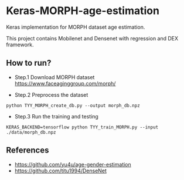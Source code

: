 # Keras-MORPH-age-estimation
Keras implementation for MORPH dataset age estimation.

This project contains Mobilenet and Densenet with regression and DEX framework.


## How to run?
+ Step.1
Download MORPH dataset
https://www.faceaginggroup.com/morph/


+ Step.2 Preprocess the dataset
```
python TYY_MORPH_create_db.py --output morph_db.npz
```

+ Step.3 Run the training and testing
```
KERAS_BACKEND=tensorflow python TYY_train_MORPH.py --input ./data/morph_db.npz
```

## References
+ https://github.com/yu4u/age-gender-estimation
+ https://github.com/titu1994/DenseNet
